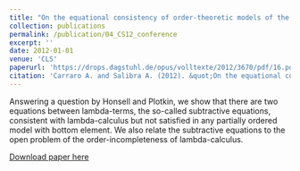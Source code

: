 ```yaml
---
title: "On the equational consistency of order-theoretic models of the lambda-calculus"
collection: publications
permalink: /publication/04_CS12_conference
excerpt: ''
date: 2012-01-01
venue: 'CLS'
paperurl: 'https://drops.dagstuhl.de/opus/volltexte/2012/3670/pdf/16.pdf'
citation: 'Carraro A. and Salibra A. (2012). &quot;On the equational consistency of order-theoretic models of the lambda-calculus&quot; <i>Proc. 21st EACSL Annual Conference on Computer Science Logic</i>, LIPIcs vol. 16, pp. 152-166.'
---
```

Answering a question by Honsell and Plotkin, we show that there are two equations between
lambda-terms, the so-called subtractive equations, consistent with lambda-calculus but not satisfied in any partially ordered model with bottom element. We also relate the subtractive equations to the open problem of the order-incompleteness of lambda-calculus.

[Download paper here](https://drops.dagstuhl.de/opus/volltexte/2012/3670/pdf/16.pdf)